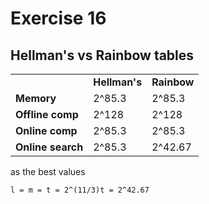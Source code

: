 Exercise 16
===========

## Hellman's vs Rainbow tables

<table>
    <tr>
        <td></td>
        <td><b>Hellman's</b></td>
        <td><b>Rainbow</b></td>
    </tr>
    <tr>
        <td><b>Memory</b></td>
        <td>2^85.3</td>
        <td>2^85.3</td>
    </tr>
    <tr>
        <td><b>Offline comp</b></td>
        <td>2^128</td>
        <td>2^128</td>
    </tr>
    <tr>
        <td><b>Online comp</b></td>
        <td>2^85.3</td>
        <td>2^85.3</td>
    </tr>
    <tr>
        <td><b>Online search</b></td>
        <td>2^85.3</td>
        <td>2^42.67</td>
    </tr>
</table>

as the best values 

    l = m = t = 2^(11/3)t = 2^42.67
